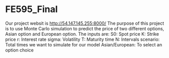 # FE595_Final

Our project websit is http://54.147.145.255:8000/
The purpose of this project is to use Monte Carlo simulation to predict the price of two different options, Asian option and European option.
The inputs are: 
S0: Spot price
K: Strike price
r: Interest rate
sigma: Volatility
T: Maturity time
N: Intervals
scenario: Total times we want to simulate for our model
Asian/European: To select an option choice

